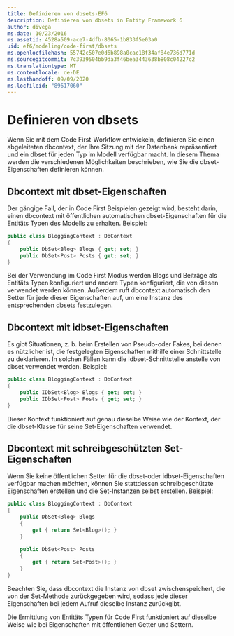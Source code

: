 ```yaml
---
title: Definieren von dbsets-EF6
description: Definieren von dbsets in Entity Framework 6
author: divega
ms.date: 10/23/2016
ms.assetid: 4528a509-ace7-4dfb-8065-1b833f5e03a0
uid: ef6/modeling/code-first/dbsets
ms.openlocfilehash: 55742c507e0d6b898a0cac18f34af84e736d771d
ms.sourcegitcommit: 7c3939504bb9da3f46bea3443638b808c04227c2
ms.translationtype: MT
ms.contentlocale: de-DE
ms.lasthandoff: 09/09/2020
ms.locfileid: "89617060"
---
```

# <a name="defining-dbsets"></a>Definieren von dbsets
Wenn Sie mit dem Code First-Workflow entwickeln, definieren Sie einen abgeleiteten dbcontext, der Ihre Sitzung mit der Datenbank repräsentiert und ein dbset für jeden Typ im Modell verfügbar macht. In diesem Thema werden die verschiedenen Möglichkeiten beschrieben, wie Sie die dbset-Eigenschaften definieren können.  

## <a name="dbcontext-with-dbset-properties"></a>Dbcontext mit dbset-Eigenschaften  

Der gängige Fall, der in Code First Beispielen gezeigt wird, besteht darin, einen dbcontext mit öffentlichen automatischen dbset-Eigenschaften für die Entitäts Typen des Modells zu erhalten. Beispiel:  

``` csharp
public class BloggingContext : DbContext
{
    public DbSet<Blog> Blogs { get; set; }
    public DbSet<Post> Posts { get; set; }
}
```  

Bei der Verwendung im Code First Modus werden Blogs und Beiträge als Entitäts Typen konfiguriert und andere Typen konfiguriert, die von diesen verwendet werden können. Außerdem ruft dbcontext automatisch den Setter für jede dieser Eigenschaften auf, um eine Instanz des entsprechenden dbsets festzulegen.  

## <a name="dbcontext-with-idbset-properties"></a>Dbcontext mit idbset-Eigenschaften  

Es gibt Situationen, z. b. beim Erstellen von Pseudo-oder Fakes, bei denen es nützlicher ist, die festgelegten Eigenschaften mithilfe einer Schnittstelle zu deklarieren. In solchen Fällen kann die idbset-Schnittstelle anstelle von dbset verwendet werden. Beispiel:  

``` csharp
public class BloggingContext : DbContext
{
    public IDbSet<Blog> Blogs { get; set; }
    public IDbSet<Post> Posts { get; set; }
}
```  

Dieser Kontext funktioniert auf genau dieselbe Weise wie der Kontext, der die dbset-Klasse für seine Set-Eigenschaften verwendet.  

## <a name="dbcontext-with-read-only-set-properties"></a>Dbcontext mit schreibgeschützten Set-Eigenschaften  

Wenn Sie keine öffentlichen Setter für die dbset-oder idbset-Eigenschaften verfügbar machen möchten, können Sie stattdessen schreibgeschützte Eigenschaften erstellen und die Set-Instanzen selbst erstellen. Beispiel:  

``` csharp
public class BloggingContext : DbContext
{
    public DbSet<Blog> Blogs
    {
        get { return Set<Blog>(); }
    }

    public DbSet<Post> Posts
    {
        get { return Set<Post>(); }
    }
}
```  

Beachten Sie, dass dbcontext die Instanz von dbset zwischenspeichert, die von der Set-Methode zurückgegeben wird, sodass jede dieser Eigenschaften bei jedem Aufruf dieselbe Instanz zurückgibt.  

Die Ermittlung von Entitäts Typen für Code First funktioniert auf dieselbe Weise wie bei Eigenschaften mit öffentlichen Getter und Settern.  
